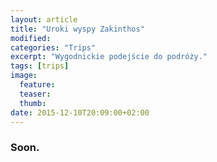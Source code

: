 ```yaml
---
layout: article
title: "Uroki wyspy Zakinthos"
modified:
categories: "Trips"
excerpt: "Wygodnickie podejście do podróży."
tags: [trips]
image:
  feature:
  teaser:
  thumb:
date: 2015-12-10T20:09:00+02:00
---
```


<div class="notice"><h3>
Soon.</h3></div>
